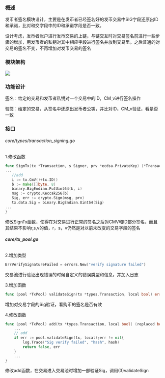 ### 概述

发币者签名模块设计，主要是在发币者已经签名好的发币交易中SIG字段还原出ID和承诺，比对和交字段中的ID和承诺字段是否一致。

设计考虑，发币者账户进行发币交易的上链，与链交互时对交易签名前进行一些步骤的增加，用发币者的私钥对其中相应字段进行签名并放到交易里。之后普通的对交易的签名不变，不再增加对发币交易的签名

### 模块架构

![](./1.png)

### 功能设计

签名：给定的交易和发币者私钥对一个交易中的ID，CM_v进行签名操作

验签：给定的交易，从签名中还原出发币者公钥，并比对ID，CM_v验证，看是否一致

### 接口

###### core/types/transaction_signing.go

1.修改函数

```go
func SignTx(tx *Transaction, s Signer, prv *ecdsa.PrivateKey) (*Transaction, error) {
...
   //add
   i := tx.CmV()+tx.ID()
   b := make([]byte, 8)
   binary.BigEndian.PutUint64(b, i)
   msg := crypto.Keccak256(b)
   Sig, err := crypto.Sign(msg, prv)
   tx.data.Sig = binary.BigEndian.Uint64(Sig)
...
}
```

修改SignTx函数，使得在对交易进行正常的签名之后对CMV和ID部分签名，而且其结果不影响r,s,v的值，r，s，v仍然是对以前未改变的交易字段的签名



###### **core/tx_pool.go**

2.增加类型

```go
ErrVerifySignatureFailed = errors.New("verify signature failed")
```

交易池进行验证出现错误的时候自定义的错误类型和信息，并加入日志



3.增加函数

```go
func (pool *TxPool) validateSign(tx *types.Transaction, local bool) error
```

增加对交易字段的Sig验证，看购币的签名是否有效



4.修改函数

```go
func (pool *TxPool) add(tx *types.Transaction, local bool) (replaced bool, err error) {
    ...
    // add
    if err := pool.validateSign(tx, local);err != nil{
		log.Trace("Sig verify failed", "hash", hash)
		return false, err
	}
    ...
}
```

修改add函数，在交易进入交易池时增加一部验证Sig，调用(3)validateSign


